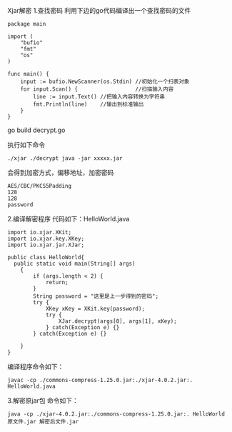 Xjar解密
1.查找密码
利用下边的go代码编译出一个查找密码的文件

```
package main

import (
	"bufio"
	"fmt"
	"os"
)

func main() {
	input := bufio.NewScanner(os.Stdin) //初始化一个扫表对象
	for input.Scan() {                  //扫描输入内容
		line := input.Text() //把输入内容转换为字符串
		fmt.Println(line)    //输出到标准输出
	}
}
```

go build decrypt.go

执行如下命令

```
./xjar ./decrypt java -jar xxxxx.jar
```

会得到加密方式，偏移地址，加密密码

```
AES/CBC/PKCS5Padding
128
128
password
```

2.编译解密程序
代码如下：HelloWorld.java

```
import io.xjar.XKit;
import io.xjar.key.XKey;
import io.xjar.jar.XJar;

public class HelloWorld{
  public static void main(String[] args)
    {
        if (args.length < 2) {
            return;
        }
        String password = "这里是上一步得到的密码";
        try {
            XKey xKey = XKit.key(password);
            try {
                XJar.decrypt(args[0], args[1], xKey);
            } catch(Exception e) {}
        } catch(Exception e) {}

    }
}
```

编译程序命令如下：

```
javac -cp ./commons-compress-1.25.0.jar:./xjar-4.0.2.jar:. HelloWorld.java
```

3.解密原jar包
命令如下：

```
java -cp ./xjar-4.0.2.jar:./commons-compress-1.25.0.jar:. HelloWorld 原文件.jar 解密后文件.jar
```
